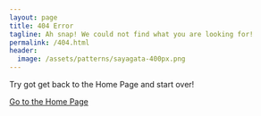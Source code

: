 ```yaml
---
layout: page
title: 404 Error
tagline: Ah snap! We could not find what you are looking for!
permalink: /404.html
header:
  image: /assets/patterns/sayagata-400px.png
---
```


Try got get back to the Home Page and start over!

[Go to the Home Page](./)
